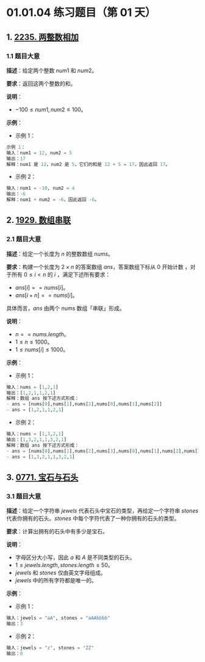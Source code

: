 # 01.01.04 练习题目（第 01 天）

## 1. [2235. 两整数相加](https://leetcode.cn/problems/add-two-integers/)

### 1.1 题目大意

**描述**：给定两个整数 $num1$ 和 $num2$。

**要求**：返回这两个整数的和。

**说明**：

- $-100 \le num1, num2 \le 100$。

**示例**：

- 示例 1：

```python
示例 1：
输入：num1 = 12, num2 = 5
输出：17
解释：num1 是 12，num2 是 5，它们的和是 12 + 5 = 17，因此返回 17。
```

- 示例 2：

```python
输入：num1 = -10, num2 = 4
输出：-6
解释：num1 + num2 = -6，因此返回 -6。
```

## 2. [1929. 数组串联](https://leetcode.cn/problems/concatenation-of-array/)

### 2.1 题目大意

**描述**：给定一个长度为 $n$ 的整数数组 $nums$。

**要求**：构建一个长度为 $2 \times n$ 的答案数组 $ans$，答案数组下标从 $0$ 开始计数 ，对于所有 $0 \le i < n$ 的 $i$ ，满足下述所有要求：

- $ans[i] == nums[i]$。
- $ans[i + n] == nums[i]$。

具体而言，$ans$ 由两个 $nums$ 数组「串联」形成。

**说明**：

- $n == nums.length$。
- $1 \le n \le 1000$。
- $1 \le nums[i] \le 1000$。

**示例**：

- 示例 1：

```python
输入：nums = [1,2,1]
输出：[1,2,1,1,2,1]
解释：数组 ans 按下述方式形成：
- ans = [nums[0],nums[1],nums[2],nums[0],nums[1],nums[2]]
- ans = [1,2,1,1,2,1]
```

- 示例 2：

```python
输入：nums = [1,3,2,1]
输出：[1,3,2,1,1,3,2,1]
解释：数组 ans 按下述方式形成：
- ans = [nums[0],nums[1],nums[2],nums[3],nums[0],nums[1],nums[2],nums[3]]
- ans = [1,3,2,1,1,3,2,1]
```

## 3. [0771. 宝石与石头](https://leetcode.cn/problems/jewels-and-stones/)

### 3.1 题目大意

**描述**：给定一个字符串 $jewels$ 代表石头中宝石的类型，再给定一个字符串 $stones$ 代表你拥有的石头。$stones$ 中每个字符代表了一种你拥有的石头的类型。

**要求**：计算出拥有的石头中有多少是宝石。

**说明**：

- 字母区分大小写，因此 $a$ 和 $A$ 是不同类型的石头。
- $1 \le jewels.length, stones.length \le 50$。
- $jewels$ 和 $stones$ 仅由英文字母组成。
- $jewels$ 中的所有字符都是唯一的。

**示例**：

- 示例 1：

```python
输入：jewels = "aA", stones = "aAAbbbb"
输出：3
```

- 示例 2：

```python
输入：jewels = "z", stones = "ZZ"
输出：0
```